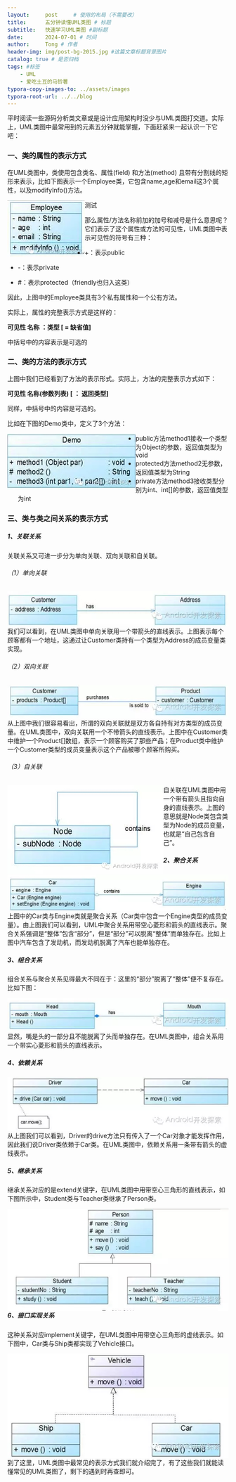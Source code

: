 ```yaml
---
layout:     post     # 使用的布局（不需要改）
title:      五分钟读懂UML类图 # 标题 
subtitle:   快速学习UML类图 #副标题
date:       2024-07-01 # 时间
author:     Tong # 作者
header-img: img/post-bg-2015.jpg #这篇文章标题背景图片
catalog: true # 是否归档
tags: #标签
    - UML
    - 爱吃土豆的马铃薯
typora-copy-images-to: ../assets/images
typora-root-url: ../../blog
---
```


平时阅读一些源码分析类文章或是设计应用架构时没少与UML类图打交道。实际上，UML类图中最常用到的元素五分钟就能掌握，下面赶紧来一起认识一下它吧：

### 一、类的属性的表示方式

在UML类图中，类使用包含类名、属性(field) 和方法(method) 且带有分割线的矩形来表示，比如下图表示一个Employee类，它包含name,age和email这3个属性，以及modifyInfo()方法。

<img src="/assets/images/617148-20160612221055090-339746853.jpg" alt="img" style="zoom:100%;" align="left"/>

测试

那么属性/方法名称前加的加号和减号是什么意思呢？它们表示了这个属性或方法的可见性，UML类图中表示可见性的符号有三种：

+ +：表示public

+ -：表示private

+ #：表示protected（friendly也归入这类）

因此，上图中的Employee类具有3个私有属性和一个公有方法。

 

实际上，属性的完整表示方式是这样的：

**可见性  名称 ：类型 [ = 缺省值]**

中括号中的内容表示是可选的

 

### 二、类的方法的表示方式

上图中我们已经看到了方法的表示形式。实际上，方法的完整表示方式如下：

**可见性  名称(参数列表) [ ： 返回类型]**

同样，中括号中的内容是可选的。

 

比如在下图的Demo类中，定义了3个方法：

<img src="/assets/images/617148-20160612222105058-2140837213.jpg" alt="img" style="zoom:100%;" align=left />



+ public方法method1接收一个类型为Object的参数，返回值类型为void
+ protected方法method2无参数，返回值类型为String
+ private方法method3接收类型分别为int、int[]的参数，返回值类型为int

 

### 三、类与类之间关系的表示方式

##### 1、关联关系

关联关系又可进一步分为单向关联、双向关联和自关联。

###### （1）单向关联

<img src="/assets/images/617148-20160612224805636-1840590061.jpg" alt="img" style="zoom:100%;" align=left />



我们可以看到，在UML类图中单向关联用一个带箭头的直线表示。上图表示每个顾客都有一个地址，这通过让Customer类持有一个类型为Address的成员变量类实现。

 

###### （2）双向关联

<img src="/assets/images/617148-20160612225006840-13774319.jpg" alt="img" style="zoom:100%;" align=left />



从上图中我们很容易看出，所谓的双向关联就是双方各自持有对方类型的成员变量。在UML类图中，双向关联用一个不带箭头的直线表示。上图中在Customer类中维护一个Product[]数组，表示一个顾客购买了那些产品；在Product类中维护一个Customer类型的成员变量表示这个产品被哪个顾客所购买。

 

###### （3）自关联

<img src="/assets/images/617148-20160612225239636-76459111.jpg" alt="img" style="zoom:100%;" align=left />





自关联在UML类图中用一个带有箭头且指向自身的直线表示。上图的意思就是Node类包含类型为Node的成员变量，也就是“自己包含自己”。

 

##### 2、聚合关系

<img src="/assets/images/617148-20160612225421496-664373564.jpg" alt="img" style="zoom:100%;" align=left />



上图中的Car类与Engine类就是聚合关系（Car类中包含一个Engine类型的成员变量）。由上图我们可以看到，UML中聚合关系用带空心菱形和箭头的直线表示。聚合关系强调是“整体”包含“部分”，但是“部分”可以脱离“整体”而单独存在。比如上图中汽车包含了发动机，而发动机脱离了汽车也能单独存在。

 

##### 3、组合关系

组合关系与聚合关系见得最大不同在于：这里的“部分”脱离了“整体”便不复存在。比如下图：

<img src="/assets/images/617148-20160612232819824-829657559.jpg" alt="img" style="zoom:100%;" align=left />



显然，嘴是头的一部分且不能脱离了头而单独存在。在UML类图中，组合关系用一个带实心菱形和箭头的直线表示。

 

##### 4、依赖关系

<img src="/assets/images/617148-20160612232951746-9292157.jpg" alt="img" style="zoom:100%;" align=left />





从上图我们可以看到，Driver的drive方法只有传入了一个Car对象才能发挥作用，因此我们说Driver类依赖于Car类。在UML类图中，依赖关系用一条带有箭头的虚线表示。

 

##### 5、继承关系

继承关系对应的是extend关键字，在UML类图中用带空心三角形的直线表示，如下图所示中，Student类与Teacher类继承了Person类。

<img src="/assets/images/617148-20160612233246199-1404301867.jpg" alt="img" style="zoom:100%;" align=left />





##### 6、接口实现关系

这种关系对应implement关键字，在UML类图中用带空心三角形的虚线表示。如下图中，Car类与Ship类都实现了Vehicle接口。

<img src="/assets/images/617148-20160612233430777-736506858.jpg" alt="img" style="zoom:100%;" align=left />





到了这里，UML类图中最常见的表示方式我们就介绍完了，有了这些我们就能读懂常见的UML类图了，剩下的遇到时再查即可。

